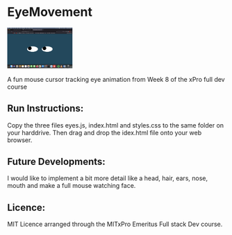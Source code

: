 # EyeMovement

<img src="./eyes.png" width=150>

A fun mouse cursor tracking eye animation from Week 8 of the xPro full dev course 

## Run Instructions: 
Copy the three files eyes.js, index.html and styles.css to the same folder on your harddrive. Then drag and drop the idex.html file onto your web browser.

## Future Developments: 
I would like to implement a bit more detail like a head, hair, ears, nose, mouth and make a full mouse watching face.

## Licence: 
MIT Licence arranged through the MITxPro Emeritus Full stack Dev course.
